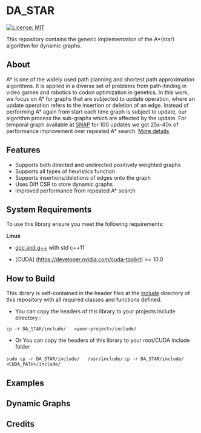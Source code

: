 # DA_STAR

[![License: MIT](https://img.shields.io/badge/License-MIT-yellow.svg)](https://opensource.org/licenses/MIT)

This repository contains the generic implementation of the A*(star) algorithm for dynamic graphs.

## About
A\* is one of the widely used path planning and shortest path approximation algorithms. It is applied in a diverse set of problems from path-finding in video games and robotics to codon optimization in genetics. In this work, we focus on A\* for graphs that are subjected to update operation, where an update operation refers to the insertion or
deletion of an edge. Instead of performing A\* again from start each time graph is subject to update, our algorithm process the sub-graphs which are affected by the update. For temporal graph available at [SNAP](http://snap.stanford.edu/data.)
for 100 updates we got 25x-40x of performance improvement over repeated A* search. [More details](#dynamic-graphs)


## Features
- Supports both directed and undirected positively weighted graphs 
- Supports all types of heuristics function 
- Supports insertions/deletions of edges onto the graph
- Uses Diff CSR to store dynamic graphs
- improved performance from repeated A* search

## System Requirements

To use this library ensure you meet the following requirements:

**Linux**

* [gcc and g++](https://gcc.gnu.org/)  with std c++11

* [CUDA] (https://developer.nvidia.com/cuda-toolkit) >= 10.0

## How to Build
This library is self-contained in the header files at the [include](https://github.com/lkoshale/DA_STAR/tree/master/include) directory of this repository with all required classes and functions defined.

- You can copy the headers of this library to your projects include directory :

 ```cp -r DA_STAR/include/   <your-project>/include/```

- Or You can copy the headers of this library to your root/CUDA include folder

 ```sudo cp -r DA_STAR/include/   /usr/include/```
 ```cp -r DA_STAR/include/     <CUDA_PATH>/include/```

## Examples


## Dynamic Graphs


## Credits
